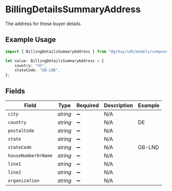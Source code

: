 # BillingDetailsSummaryAddress

The address for these buyer details.

## Example Usage

```typescript
import { BillingDetailsSummaryAddress } from "@gr4vy/sdk/models/components";

let value: BillingDetailsSummaryAddress = {
    country: "US",
    stateCode: "GB-LND",
};
```

## Fields

| Field               | Type                | Required            | Description         | Example             |
| ------------------- | ------------------- | ------------------- | ------------------- | ------------------- |
| `city`              | *string*            | :heavy_minus_sign:  | N/A                 |                     |
| `country`           | *string*            | :heavy_minus_sign:  | N/A                 | DE                  |
| `postalCode`        | *string*            | :heavy_minus_sign:  | N/A                 |                     |
| `state`             | *string*            | :heavy_minus_sign:  | N/A                 |                     |
| `stateCode`         | *string*            | :heavy_minus_sign:  | N/A                 | GB-LND              |
| `houseNumberOrName` | *string*            | :heavy_minus_sign:  | N/A                 |                     |
| `line1`             | *string*            | :heavy_minus_sign:  | N/A                 |                     |
| `line2`             | *string*            | :heavy_minus_sign:  | N/A                 |                     |
| `organization`      | *string*            | :heavy_minus_sign:  | N/A                 |                     |